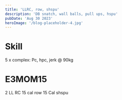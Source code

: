 ```yaml
---
title: 'LLRC, row, shspu'
description: 'DB snatch, wall balls, pull ups, hspu'
pubDate: 'Aug 30 2023'
heroImage: '/blog-placeholder-4.jpg'
---
```

# Skill
5 x complex:
Pc, hpc, jerk @ 90kg

# E3MOM15

2 LL RC
15 cal row
15 Cal shspu 

